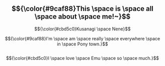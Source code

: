 ## $${\color{#9caf88}This \space is \space all \space about \space me!~}$$

$${\color{#cbd5c0}Kusanagi \space Nene}$$

$${\color{#9caf88}I'm \space am \space really \space everywhere \space in \space Pony town.}$$

<img scr="![tumblr_8ec8d191e7d07781727e3e1485b017a8_23ba1c60_640](https://github.com/Kusanasgi/Kusanasgi/assets/143155782/5ab8a142-310c-4486-a379-944deebde9cd)" width="100">

$${\color{#cbd5c0}I \space love \space Emu \space so \space much.}$$
